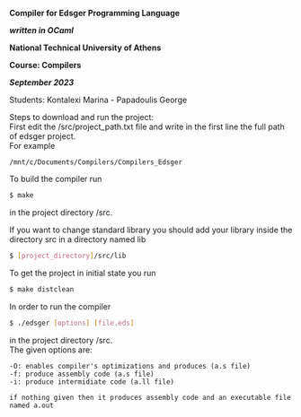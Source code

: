 **Compiler for Edsger Programming Language**

***written in OCaml***

**National Technical University of Athens**

**Course: Compilers**

***September 2023***

Students: Kontalexi Marina - Papadoulis George

Steps to download and run the project:  
First edit the /src/project_path.txt file and write in the first line the full path of edsger project.  
For example
```
/mnt/c/Documents/Compilers/Compilers_Edsger
```
To build the compiler run 
```bash
$ make
```
in the project directory /src.

If you want to change standard library you should add your library inside the directory src in a directory named lib
```bash
$ [project_directory]/src/lib
```

To get the project in initial state you run
```bash
$ make distclean
```

In order to run the compiler
```bash
$ ./edsger [options] [file.eds]
```
in the project directory /src.  
The given options are:
```
-O: enables compiler's optimizations and produces (a.s file)
-f: produce assembly code (a.s file)
-i: produce intermidiate code (a.ll file)

if nothing given then it produces assembly code and an executable file named a.out
```

